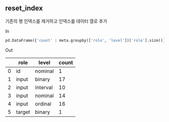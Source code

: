 ## reset_index

기존의 행 인덱스를 제거하고 인덱스를 데이터 열로 추가

In

```py
pd.DataFrame({'count' : meta.groupby(['role', 'level'])['role'].size()}).reset_index()
```

Out


|	|role|level|count|
|---|---|---|---|
|0|	id|	nominal|	1|
|1|	input|	binary|	17|
|2|	input|	interval|	10|
|3|	input|	nominal|	14|
|4|	input	|ordinal|	16|
|5|	target|	binary|	1|
